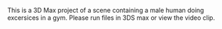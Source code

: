 This is a 3D Max project of a scene containing a male human doing excersices in a gym.
Please run files in 3DS max or view the video clip.
